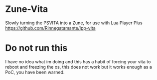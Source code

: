 # Zune-Vita
Slowly turning the PSVITA into a Zune, for use with Lua Player Plus https://github.com/Rinnegatamante/lpp-vita

# Do not run this
I have no idea what im doing and this has a habit of forcing your vita to reboot and freezing the os, this does not work but it works enough as a PoC, you have been warned.
